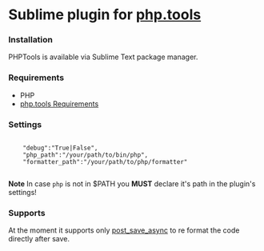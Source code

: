 Sublime plugin for [php.tools](https://github.com/dericofilho/php.tools)
================

### Installation

PHPTools is available via Sublime Text package manager. 

### Requirements 

- PHP
- [php.tools Requirements](https://github.com/dericofilho/php.tools)

### Settings 

```

    "debug":"True|False",
    "php_path":"/your/path/to/bin/php",
    "formatter_path":"/your/path/to/php/formatter"
    
```

**Note** In case ```php``` is not in $PATH you **MUST** declare it's path in the plugin's settings!

### Supports

At the moment it supports only [post_save_async](http://www.sublimetext.com/docs/3/api_reference.html#sublime_plugin.EventListener) to re format the code directly after save.



